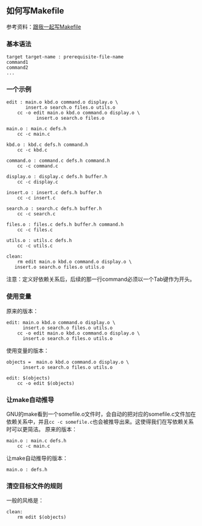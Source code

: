 ## 如何写Makefile
参考资料：[跟我一起写Makefile](http://blog.csdn.net/haoel/article/details/2886)

### 基本语法
```
target target-name : prerequisite-file-name
command1
command2
...
```

### 一个示例
```
edit : main.o kbd.o command.o display.o \
       insert.o search.o files.o utils.o
    cc -o edit main.o kbd.o command.o display.o \
           insert.o search.o files.o

main.o : main.c defs.h
    cc -c main.c

kbd.o : kbd.c defs.h command.h
    cc -c kbd.c

command.o : command.c defs.h command.h
    cc -c command.c

display.o : display.c defs.h buffer.h
    cc -c display.c

insert.o : insert.c defs.h buffer.h
    cc -c insert.c

search.o : search.c defs.h buffer.h
    cc -c search.c

files.o : files.c defs.h buffer.h command.h
    cc -c files.c

utils.o : utils.c defs.h
    cc -c utils.c

clean:
    rm edit main.o kbd.o command.o display.o \
   insert.o search.o files.o utils.o
```

注意：定义好依赖关系后，后续的那一行command必须以一个Tab键作为开头。

### 使用变量
原来的版本：
```
edit: main.o kbd.o command.o display.o \
      insert.o search.o files.o utils.o
    cc -o edit main.o kbd.o command.o display.o \
      insert.o search.o files.o utils.o

```
使用变量的版本：
```
objects =  main.o kbd.o command.o display.o \
      insert.o search.o files.o utils.o

edit: $(objects)
    cc -o edit $(objects)
```

### 让make自动推导
GNU的make看到一个somefile.o文件时，会自动的把对应的somefile.c文件加在依赖关系中，并且`cc -c somefile.c`也会被推导出来。这使得我们在写依赖关系时可以更简洁。
原来的版本：
```
main.o : main.c defs.h
    cc -c main.c
```
让make自动推导的版本：
```
main.o : defs.h
```

### 清空目标文件的规则
一般的风格是：
```
clean:
    rm edit $(objects)
```
